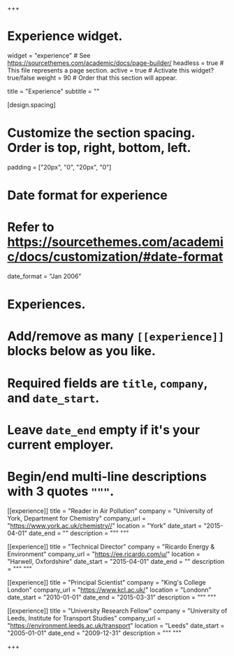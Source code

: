 +++
# Experience widget.
widget = "experience"  # See https://sourcethemes.com/academic/docs/page-builder/
headless = true  # This file represents a page section.
active = true  # Activate this widget? true/false
weight = 90  # Order that this section will appear.

title = "Experience"
subtitle = ""

[design.spacing]
  # Customize the section spacing. Order is top, right, bottom, left.
  padding = ["20px", "0", "20px", "0"]

# Date format for experience
#   Refer to https://sourcethemes.com/academic/docs/customization/#date-format
date_format = "Jan 2006"

# Experiences.
#   Add/remove as many `[[experience]]` blocks below as you like.
#   Required fields are `title`, `company`, and `date_start`.
#   Leave `date_end` empty if it's your current employer.
#   Begin/end multi-line descriptions with 3 quotes `"""`.
[[experience]]
  title = "Reader in Air Pollution"
  company = "University of York, Department for Chemistry"
  company_url = "https://www.york.ac.uk/chemistry//"
  location = "York"
  date_start = "2015-04-01"
  date_end = ""
  description = """
  """

[[experience]]
  title = "Technical Director"
  company = "Ricardo Energy & Environment"
  company_url = "https://ee.ricardo.com/u/"
  location = "Harwell, Oxfordshire"
  date_start = "2015-04-01"
  date_end = ""
  description = """ """
  
[[experience]]
  title = "Principal Scientist"
  company = "King's College London"
  company_url = "https://www.kcl.ac.uk/"
  location = "Londonn"
  date_start = "2010-01-01"
  date_end = "2015-03-31"
  description = """ """

[[experience]]
  title = "University Research Fellow"
  company = "University of Leeds, Institute for Transport Studies"
  company_url = "https://environment.leeds.ac.uk/transport"
  location = "Leeds"
  date_start = "2005-01-01"
  date_end = "2009-12-31"
  description = """ """

+++
